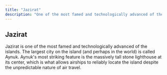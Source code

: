 ```yaml
---
title: "Jazirat"
description: "One of the most famed and technologically advanced of the islands."
---
```


## Jazirat

Jazirat is one of the most famed and technologically advanced of the islands. The largest city on the island (and perhaps in the world) is called Aynuk. Aynuk's most striking feature is the massively tall stone lighthouse at its center, which is what allows airships to reliably locate the island despite the unpredictable nature of air travel.
